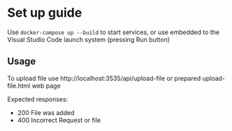 # Set up guide

Use `docker-compose up --build` to start services, or use embedded to the Visual Studio Code launch system (pressing Run button)

## Usage

To upload file use http://localhost:3535/api/upload-file or prepared upload-file.html web page

Expected responses:

- 200 File was added
- 400 Incorrect Request or file
